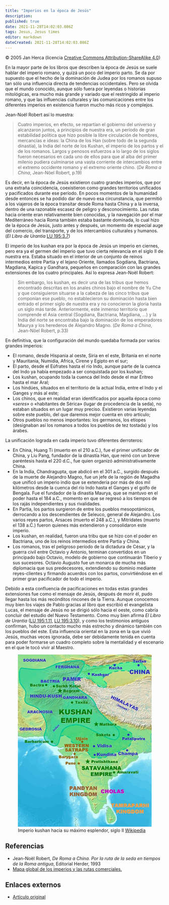 ```yaml
---
title: "Imperios en la época de Jesús"
description: 
published: true
date: 2021-11-28T14:02:03.086Z
tags: Jesus, Jesus times
editor: markdown
dateCreated: 2021-11-28T14:02:03.086Z
---
```


<p class="v-card v-sheet theme--light gray lighten-3 px-2">© 2005 Jan Herca (licencia <a href="/es/license">Creative Commons Attribution-ShareAlike 4.0</a>)</p>

En la mayor parte de los libros que describen la época de Jesús se suele hablar del imperio romano, y quizá un poco del imperio parto. Se da por supuesto que el hecho de la dominación de Judea por los romanos supuso tan sólo una influencia directa de tendencias occidentales. Pero se olvida que el mundo conocido, aunque sólo fuera por leyendas o historias mitológicas, era mucho más grande y variado que el restringido al imperio romano, y que las influencias culturales y las comunicaciones entre los diferentes imperios en existencia fueron mucho más ricos y complejos.

Jean-Noël Robert así lo muestra:

> Cuatro imperios, en efecto, se repartían el gobierno del universo y alcanzaron juntos, a principios de nuestra era, un período de gran estabilidad política que hizo posible la libre circulación de hombres, mercancías e ideas: la China de los Han (sobre todo de la segunda dinastía), la India del norte de los Kushan, el imperio de los partos y el de los romanos. Largos y penosos esfuerzos a lo largo de los siglos fueron necesarios en cada uno de ellos para que al alba del primer milenio pudiera culminarse una vasta corriente de intercambios entre el extremo occidente romano y el extremo oriente chino. (_De Roma a China_, Jean-Nöel Robert, p.19)

Es decir, en la época de Jesús existieron cuatro grandes imperios, que por una extraña coincidencia, coexistieron como grandes territorios unificados y pacificados durante ese período. En pocos momentos de la humanidad desde entonces se ha podido dar de nuevo esa circunstancia, que permitió a los viajeros de la época transitar desde Roma hasta China y a la inversa, dentro de una razonable escasez de peligro y desconocimiento. Las rutas hacia oriente eran relativamente bien conocidas, y la navegación por el mar Mediterráneo hacia Roma también estaba bastante dominada, lo cual hizo de la época de Jesús, justo antes y después, un momento de especial auge del comercio, del transporte, y de los intercambios culturales y humanos. (_El Libro de Urantia_ [LU 195:3.7](/es/The_Urantia_Book/195#p3_7))

El imperio de los kushan era por la época de Jesús un imperio en ciernes, pero era ya el germen del imperio que tuvo cierta relevancia en el siglo II de nuestra era. Estaba situado en el interior de un conjunto de reinos intermedios entre Partia y el lejano Oriente, llamados Sogdiana, Bactriana, Magdiana, Kapica y Gandhara, pequeños en comparación con las grandes extensiones de los cuatro principales. Así lo expresa Jean-Noël Robert:

> Sin embargo, los kushan, es decir una de las tribus que hemos encontrado descritas en los anales chinos bajo el nombre de Yu Che y que consiguieron situarse a la cabeza de las cinco tribus que componían ese pueblo, no establecieron su dominación hasta bien entrado el primer siglo de nuestra era y no conocieron la gloria hasta un siglo más tarde. Anteriormente, este inmenso territorio que comprende el Asia central (Sogdiana, Bactriana, Magdiana, ...) y la India del norte se encontraba bajo la dominación de los emperadores Maurya y los herederos de Alejandro Magno. (_De Roma a China_, Jean-Nöel Robert, p.33)

En definitiva, que la configuración del mundo quedaba formada por varios grandes imperios:
- El romano, desde Hispania al oeste, Siria en el este, Britania en el norte y Mauritania, Numidia, Africa, Cirene y Egipto en el sur;
- El parto, desde el Eúfrates hasta el río Indo, aunque parte de la cuenca del Indo ya había empezado a ser conquistada por los kushan;
- Los kushan, ocupando toda la cuenca del Indo desde el mar Eritreo hasta el mar Aral;
- Los hindúes, situados en el territorio de la actual India, entre el Indo y el Ganges y más al este;
- Los chinos, que en realidad eran identificados por aquella época como «_seres_» o «habitantes de Sérica» (lugar de procedencia de la seda), no estaban situados en un lugar muy preciso. Existieron varias leyendas sobre este pueblo, del que daremos mejor cuenta en otro artículo;
- Otros pueblos no menos importantes: los germanos, los etíopes (designaban así los romanos a todos los pueblos de tez tostada) y los árabes.

La unificación lograda en cada imperio tuvo diferentes derroteros:
- En China, Huang Ti (muerto en el 210 a.C.), fue el primer unificador de China, y Liu Pang, fundador de la dinastía Han, que reinó con un breve paréntesis hasta el 220 d.C., fue quien organizó administrativamente China.
- En la India, Chandragupta, que abdicó en el 301 a.C., surgido después de la muerte de Alejandro Magno, fue un jefe de la región de Magadha que unificó un imperio indio que se extendería por más de dos mil kilómetros desde la cuenca del río Indo hasta el Ganges y el golfo de Bengala. Fue el fundador de la dinastía Maurya, que se mantuvo en el poder hasta el 184 a.C., momento en que se regresó a los tiempos de los rajás independientes y sus rivalidades.
- En Partia, los partos surgieron de entre los pueblos mesopotámicos, derrocando a los descendientes de Seleuco, general de Alejandro. Los varios reyes partos, Arsaces (muerto el 248 a.C.), y Mitrídates (muerto el 138 a.C.) fueron quienes más extendieron y consolidaron este imperio.
- Los kushan, en realidad, fueron una tribu que se hizo con el poder en Bactriana, uno de los reinos intermedios entre Partia y China.
- Los romanos, tras el peligroso período de la dictadura de César, y la guerra civil entre Octavio y Antonio, terminan convertidos en un principado bajo Octavio, modelo de gobierno que continuarán Tiberio y sus sucesores. Octavio Augusto fue un monarca de mucha más diplomacia que sus predecesores, extendiendo su dominio mediante reyes-clientes y firmando acuerdos con los partos, convirtiéndose en el primer gran pacificador de todo el imperio.

Debido a esta confluencia de pacificaciones en todas estas grandes extensiones fue como el mensaje de Jesús, después de morir él, pudo llegar hasta los más recónditos rincones de la Tierra. Aunque conocemos muy bien los viajes de Pablo gracias al libro que escribió el evangelista Lucas, el mensaje de Jesús no se dirigió sólo hacia el oeste, como cabría concluir del estudio del Nuevo Testamento. Como muy bien afirma _El Libro de Urantia_ ([LU 195:1.11](/es/The_Urantia_Book/195#p1_11), [LU 195:3.10](/es/The_Urantia_Book/195#p3_10)), y como los testimonios antiguos confirman, hubo un contacto mucho más estrecho y dinámico también con los pueblos del este. Esta influencia oriental en la zona en la que vivió Jesús, muchas veces ignorada, debe ser debidamente tenida en cuenta para poder formarse un cuadro completo sobre la mentalidad y el escenario en el que le tocó vivir al Maestro.

<figure id="Figure_1" class="image urantiapedia">
<img src="/image/article/Jan_Herca/Empires_at_the_time_of_Jesus/466px-Kushanmap.jpg">
<figcaption>Imperio kushan hacia su máximo esplendor, siglo II <a href="http://en.wikipedia.org/wiki/Kushanmap.jpg">Wikipedia</a></figcaption>
</figure>

## Referencias

* Jean-Noël Robert, _De Roma a China. Por la ruta de la seda en tiempos de la Roma antigua_, Editorial Herder, 1993
* [Mapa global de los imperios y las rutas comerciales.](http://intranet.dalton.org/groups/Rome/RMap2.html)

## Enlaces externos

* [Artículo original](https://buscandoajesus.wordpress.com/articulos/imperios-en-la-epoca-de-jesus/)